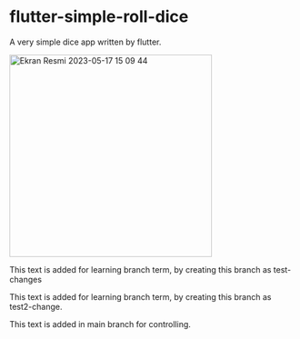 # flutter-simple-roll-dice
A very simple dice app written by flutter.

<img width="356" alt="Ekran Resmi 2023-05-17 15 09 44" src="https://github.com/burakerdogan1/flutter-simple-roll-dice/assets/87671686/47f5cb1a-ac9f-471b-9e7c-70bdcaa516ba">

This text is added for learning branch term, by creating this branch as test-changes

This text is added for learning branch term, by creating this branch as test2-change.

This text is added in main branch for controlling.
